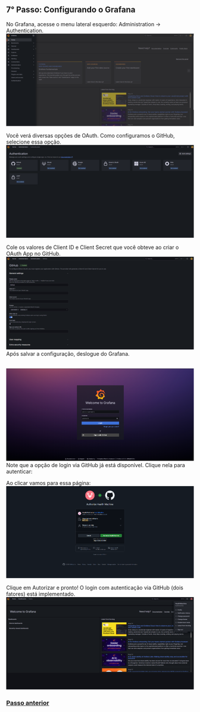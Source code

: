 ## 7° Passo: Configurando o Grafana

No Grafana, acesse o menu lateral esquerdo: Administration → Authentication.
<br><img src="..\readme-assets\Grafana pt1.1.png">

Você verá diversas opções de OAuth. Como configuramos o GitHub, selecione essa opção.
<br><img src="..\readme-assets\Grafana p2.png">

Cole os valores de Client ID e Client Secret que você obteve ao criar o OAuth App no GitHub.<br><img src="\readme-assets\Grafana pt3.png">
Após salvar a configuração, deslogue do Grafana.

<br><img src="..\readme-assets\Login Grafana.png">
Note que a opção de login via GitHub já está disponível. Clique nela para autenticar:

Ao clicar vamos para essa página:
<br><img src="..\readme-assets\Github authorize.png">

Clique em Autorizar e pronto! O login com autenticação via GitHub (dois fatores) está implementado.
<br><img src="..\readme-assets\Grafana Menu.png">

### <a href="\6° Passo - Criando GitHub OAuth app.md" target="_blank">Passo anterior</a>